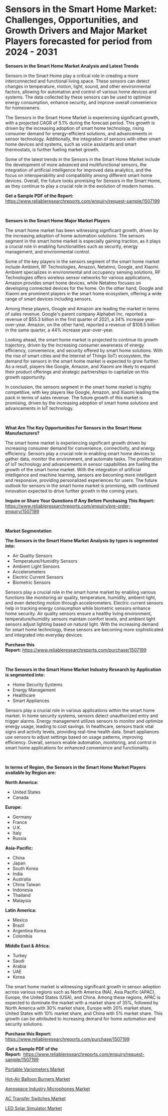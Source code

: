 <p><h1>Sensors in the Smart Home Market: Challenges, Opportunities, and Growth Drivers and Major Market Players forecasted for period from 2024 - 2031</h1></p><p><strong>Sensors in the Smart Home Market Analysis and Latest Trends</strong></p>
<p><p>Sensors in the Smart Home play a critical role in creating a more interconnected and functional living space. These sensors can detect changes in temperature, motion, light, sound, and other environmental factors, allowing for automation and control of various home devices and systems. The data collected by these sensors can be used to optimize energy consumption, enhance security, and improve overall convenience for homeowners.</p><p>The Sensors in the Smart Home Market is experiencing significant growth, with a projected CAGR of 5.1% during the forecast period. This growth is driven by the increasing adoption of smart home technology, rising consumer demand for energy-efficient solutions, and advancements in sensor technology. Additionally, the integration of sensors with other smart home devices and systems, such as voice assistants and smart thermostats, is further fueling market growth.</p><p>Some of the latest trends in the Sensors in the Smart Home Market include the development of more advanced and multifunctional sensors, the integration of artificial intelligence for improved data analytics, and the focus on interoperability and compatibility among different smart home devices. Overall, the future looks promising for Sensors in the Smart Home, as they continue to play a crucial role in the evolution of modern homes.</p></p>
<p><strong>Get a Sample PDF of the Report:&nbsp;</strong> <a href="https://www.reliableresearchreports.com/enquiry/request-sample/1507199">https://www.reliableresearchreports.com/enquiry/request-sample/1507199</a></p>
<p>&nbsp;</p>
<p><strong>Sensors in the Smart Home Major Market Players</strong></p>
<p><p>The smart home market has been witnessing significant growth, driven by the increasing adoption of home automation solutions. The sensors segment in the smart home market is especially gaining traction, as it plays a crucial role in enabling functionalities such as security, energy management, and environmental control.</p><p>Some of the key players in the sensors segment of the smart home market include Ambient, RF Technologies, Amazon, Netatmo, Google, and Xiaomi. Ambient specializes in environmental and occupancy sensing solutions, RF Technologies offers wireless sensor networks for various applications, Amazon provides smart home devices, while Netatmo focuses on developing connected devices for the home. On the other hand, Google and Xiaomi are prominent players in the smart home ecosystem, offering a wide range of smart devices including sensors.</p><p>Among these players, Google and Amazon are leading the market in terms of sales revenue. Google's parent company Alphabet Inc. reported a revenue of $55.3 billion in the first quarter of 2021, a 34% increase year-over-year. Amazon, on the other hand, reported a revenue of $108.5 billion in the same quarter, a 44% increase year-over-year.</p><p>Looking ahead, the smart home market is projected to continue its growth trajectory, driven by the increasing consumer awareness of energy efficiency, convenience, and security offered by smart home solutions. With the rise of smart cities and the Internet of Things (IoT) ecosystem, the demand for sensors in the smart home market is expected to grow further. As a result, players like Google, Amazon, and Xiaomi are likely to expand their product offerings and strategic partnerships to capitalize on this growth opportunity.</p><p>In conclusion, the sensors segment in the smart home market is highly competitive, with key players like Google, Amazon, and Xiaomi leading the pack in terms of sales revenue. The future growth of this market is promising, driven by the increasing adoption of smart home solutions and advancements in IoT technology.</p></p>
<p>&nbsp;</p>
<p><strong>What Are The Key Opportunities For Sensors in the Smart Home Manufacturers?</strong></p>
<p><p>The smart home market is experiencing significant growth driven by increasing consumer demand for convenience, connectivity, and energy efficiency. Sensors play a crucial role in enabling smart home devices to gather data, monitor the environment, and automate tasks. The proliferation of IoT technology and advancements in sensor capabilities are fueling the growth of the smart home market. With the integration of artificial intelligence and machine learning, sensors are becoming more intelligent and responsive, providing personalized experiences for users. The future outlook for sensors in the smart home market is promising, with continued innovation expected to drive further growth in the coming years.</p></p>
<p><strong>Inquire or Share Your Questions If Any Before Purchasing This Report:</strong> <a href="https://www.reliableresearchreports.com/enquiry/pre-order-enquiry/1507199">https://www.reliableresearchreports.com/enquiry/pre-order-enquiry/1507199</a></p>
<p>&nbsp;</p>
<p><strong>Market Segmentation</strong></p>
<p><strong>The Sensors in the Smart Home Market Analysis by types is segmented into:</strong></p>
<p><ul><li>Air Quality Sensors</li><li>Temperature/Humidity Sensors</li><li>Ambient Light Sensors</li><li>Accelerometers</li><li>Electric Current Sensors</li><li>Biometric Sensors</li></ul></p>
<p><p>Sensors play a crucial role in the smart home market by enabling various functions like monitoring air quality, temperature, humidity, ambient light, and even detecting motion through accelerometers. Electric current sensors help in tracking energy consumption while biometric sensors enhance home security. Air quality sensors ensure a healthy living environment, temperature/humidity sensors maintain comfort levels, and ambient light sensors adjust lighting based on natural light. With the increasing demand for smart home technology, these sensors are becoming more sophisticated and integrated into everyday devices.</p></p>
<p><strong>Purchase this Report:&nbsp;</strong><a href="https://www.reliableresearchreports.com/purchase/1507199">https://www.reliableresearchreports.com/purchase/1507199</a></p>
<p>&nbsp;</p>
<p><strong>The Sensors in the Smart Home Market Industry Research by Application is segmented into:</strong></p>
<p><ul><li>Home Security Systems</li><li>Energy Management</li><li>Healthcare</li><li>Smart Appliances</li></ul></p>
<p><p>Sensors play a crucial role in various applications within the smart home market. In home security systems, sensors detect unauthorized entry and trigger alarms. Energy management utilizes sensors to monitor and optimize energy usage, leading to cost savings. In healthcare, sensors track vital signs and activity levels, providing real-time health data. Smart appliances use sensors to adjust settings based on usage patterns, improving efficiency. Overall, sensors enable automation, monitoring, and control in smart home applications for enhanced convenience and functionality.</p></p>
<p>&nbsp;</p>
<p><strong>In terms of Region, the Sensors in the Smart Home Market Players available by Region are:</strong></p>
<p>
    <p> <strong> North America: </strong>
        <ul>
            <li>United States</li>
            <li>Canada</li>
        </ul>
        </p> 
    <p> <strong> Europe: </strong>
        <ul>
            <li>Germany</li>
            <li>France</li>
            <li>U.K.</li>
            <li>Italy</li>
            <li>Russia</li>
        </ul>
        </p> 
    <p> <strong> Asia-Pacific: </strong>
        <ul>
            <li>China</li>
            <li>Japan</li>
            <li>South Korea</li>
            <li>India</li>
            <li>Australia</li>
            <li>China Taiwan</li>
            <li>Indonesia</li>
            <li>Thailand</li>
            <li>Malaysia</li>
        </ul>
        </p> 
    <p> <strong> Latin America: </strong>
        <ul>
            <li>Mexico</li>
            <li>Brazil</li>
            <li>Argentina Korea</li>
            <li>Colombia</li>
        </ul>
        </p> 
    <p> <strong> Middle East & Africa: </strong>
        <ul>
            <li>Turkey</li>
            <li>Saudi</li>
            <li>Arabia</li>
            <li>UAE</li>
            <li>Korea</li>
        </ul>
    </p>
    </p>
<p><p>The smart home market is witnessing significant growth in sensor adoption across various regions such as North America (NA), Asia Pacific (APAC), Europe, the United States (USA), and China. Among these regions, APAC is expected to dominate the market with a market share of 35%, followed by North America with 30% market share, Europe with 20% market share, United States with 10% market share, and China with 5% market share. This growth can be attributed to increasing demand for home automation and security solutions.</p></p>
<p><strong>Purchase this Report: </strong><a href="https://www.reliableresearchreports.com/purchase/1507199">https://www.reliableresearchreports.com/purchase/1507199</a></p>
<p>&nbsp;<strong>Get a Sample PDF of the Report:&nbsp;&nbsp;</strong><a href="https://www.reliableresearchreports.com/enquiry/request-sample/1507199">https://www.reliableresearchreports.com/enquiry/request-sample/1507199</a></p>
<p><strong></strong></p>
<p><p><a href="https://github.com/juancolorado15/Market-Research-Report-List-1/blob/main/portable-variometers-market.md">Portable Variometers Market</a></p><p><a href="https://github.com/mohamedbakry57/Market-Research-Report-List-1/blob/main/hot-air-balloon-burners-market.md">Hot-Air Balloon Burners Market</a></p><p><a href="https://github.com/mahnoor2003/Market-Research-Report-List-3/blob/main/aerospace-industry-microphones-market.md">Aerospace Industry Microphones Market</a></p><p><a href="https://issuu.com/reportprime-2/docs/ac-transfer-switches-market-size-2030.pptx">AC Transfer Switches Market</a></p><p><a href="https://issuu.com/reportprime-2/docs/led-solar-simulator-market-size-2030.pptx">LED Solar Simulator Market</a></p></p>